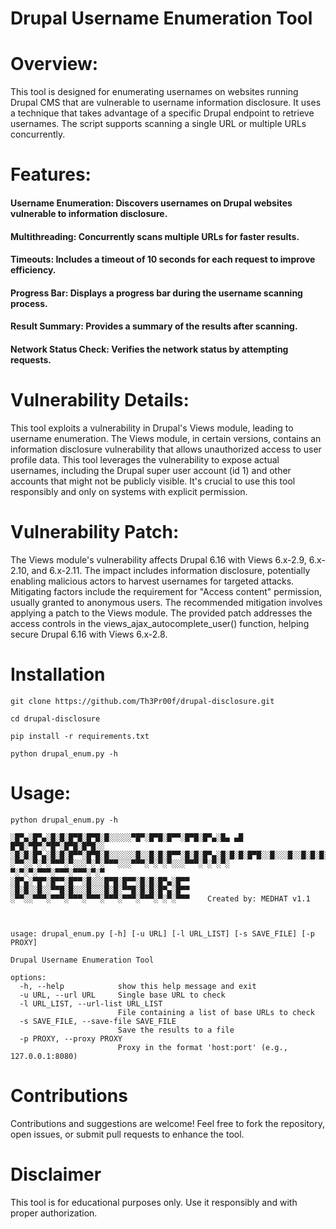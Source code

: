 # Drupal Username Enumeration Tool

# Overview:

This tool is designed for enumerating usernames on websites running Drupal CMS that are vulnerable to username information disclosure. It uses a technique that takes advantage of a specific Drupal endpoint to retrieve usernames. The script supports scanning a single URL or multiple URLs concurrently.


# Features:

#### Username Enumeration: Discovers usernames on Drupal websites vulnerable to information disclosure.

#### Multithreading: Concurrently scans multiple URLs for faster results.

#### Timeouts: Includes a timeout of 10 seconds for each request to improve efficiency.

#### Progress Bar: Displays a progress bar during the username scanning process.

#### Result Summary: Provides a summary of the results after scanning.

#### Network Status Check: Verifies the network status by attempting requests.

# Vulnerability Details:

This tool exploits a vulnerability in Drupal's Views module, leading to username enumeration. The Views module, in certain versions, contains an information disclosure vulnerability that allows unauthorized access to user profile data. This tool leverages the vulnerability to expose actual usernames, including the Drupal super user account (id 1) and other accounts that might not be publicly visible. It's crucial to use this tool responsibly and only on systems with explicit permission.

# Vulnerability Patch:

The Views module's vulnerability affects Drupal 6.16 with Views 6.x-2.9, 6.x-2.10, and 6.x-2.11. The impact includes information disclosure, potentially enabling malicious actors to harvest usernames for targeted attacks. Mitigating factors include the requirement for "Access content" permission, usually granted to anonymous users. The recommended mitigation involves applying a patch to the Views module. The provided patch addresses the access controls in the views_ajax_autocomplete_user() function, helping secure Drupal 6.16 with Views 6.x-2.8.

# Installation

```git clone https://github.com/Th3Pr00f/drupal-disclosure.git```

```cd drupal-disclosure```

```pip install -r requirements.txt```

```python drupal_enum.py -h```

# Usage:
``` 
python drupal_enum.py -h

░█▀▄░█▀▄░█░█░█▀█░█▀█░█░░░░░▀█▀░█▀█░█▀▀░█▀█░█▀▄░█▄ ▄█ █▀█░▀█▀░▀█▀░█▀█░█▀█░░
░█░█░█▀▄░█░█░█▀▀░█▀█░█░░░░░░█░░█░█░█▀▀░█░█░█▀▄░█░█░█░█▀█░░█░░░█░░█░█░█░█░░
░▀▀░░▀░▀░▀▀▀░▀░░░▀░▀░▀▀▀░░░▀▀▀░▀░▀░▀░░░▀▀▀░▀░▀░▀░  ▀░▀░▀░▀▀▀░▀▀▀░▀▀▀░▀░▀
░█▀▄░▀█▀░█▀▀░█▀▀░█░░░█▀█░█▀▀░█░█░█▀▄░█▀▀
░█░█░░█░░▀▀█░█░░░█░░░█░█░▀▀█░█░█░█▀▄░█▀▀
░▀▀░░▀▀▀░▀▀▀░▀▀▀░▀▀▀░▀▀▀░▀▀▀░▀▀▀░▀░▀░▀▀▀    Created by: MEDHAT v1.1



usage: drupal_enum.py [-h] [-u URL] [-l URL_LIST] [-s SAVE_FILE] [-p PROXY]

Drupal Username Enumeration Tool

options:
  -h, --help            show this help message and exit
  -u URL, --url URL     Single base URL to check
  -l URL_LIST, --url-list URL_LIST
                        File containing a list of base URLs to check
  -s SAVE_FILE, --save-file SAVE_FILE
                        Save the results to a file
  -p PROXY, --proxy PROXY
                        Proxy in the format 'host:port' (e.g., 127.0.0.1:8080)
``` 

# Contributions

Contributions and suggestions are welcome! Feel free to fork the repository, open issues, or submit pull requests to enhance the tool.

# Disclaimer

This tool is for educational purposes only. Use it responsibly and with proper authorization.
